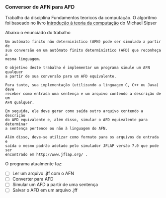 ### Conversor de AFN para AFD

Trabalho da disciplina Fundamentos teoricos da computação. O algoritmo foi baseado no livro
[Introdução à teoria da computação](https://www.estantevirtual.com.br/livros/michael-sipser/introducao-a-teoria-da-computacao/2711039229) do Michael Sipser

Abaixo o enunciado do trabalho


    Um autômato finito não determinístico (AFN) pode ser simulado a partir de
    sua conversão em um autômato finito determinístico (AFD) que reconheça a
    mesma linguagem.

    O objetivo deste trabalho é implementar um programa simule um AFN qualquer
    a partir de sua conversão para um AFD equivalente.

    Para tanto, sua implementação (utilizando a linguagem C, C++ ou Java) deve
    receber como entrada uma sentença e um arquivo contendo a descrição de um
    AFN qualquer.

    Em seguida, ele deve gerar como saída outro arquivo contendo a descrição
    do AFD equivalente e, além disso, simular o AFD equivalente para determinar
    a sentença pertence ou não à linguagem do AFN.

    Além disso, deve-se utilizar como formato para os arquivos de entrada e
    saída o mesmo padrão adotado pelo simulador JFLAP versão 7.0 que pode ser
    encontrado em http://www.jflap.org/ .

O programa atualmente faz:

- [ ] Ler um arquivo .jff com o AFN
- [ ] Converter para AFD
- [ ] Simular um AFD a partir de uma sentença
- [ ] Salvar o AFD em um arquivo .jff
